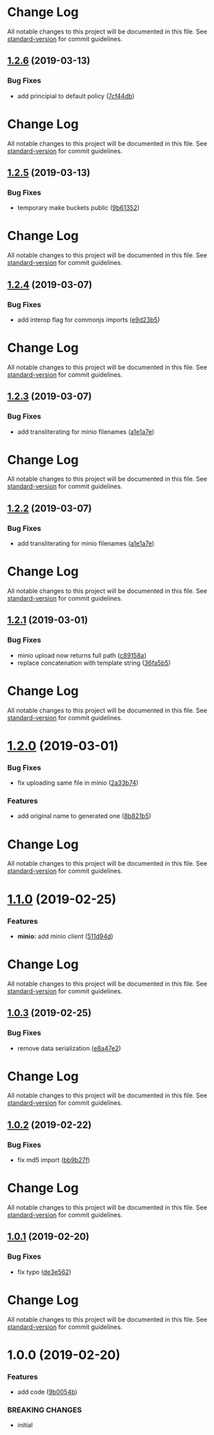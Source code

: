 # Change Log

All notable changes to this project will be documented in this file. See [standard-version](https://github.com/conventional-changelog/standard-version) for commit guidelines.

## [1.2.6](https://github.com/breadhead/s3-uploader/compare/v1.2.5...v1.2.6) (2019-03-13)


### Bug Fixes

* add principial to default policy ([7cf44db](https://github.com/breadhead/s3-uploader/commit/7cf44db))



# Change Log

All notable changes to this project will be documented in this file. See [standard-version](https://github.com/conventional-changelog/standard-version) for commit guidelines.

## [1.2.5](https://github.com/breadhead/s3-uploader/compare/v1.2.4...v1.2.5) (2019-03-13)


### Bug Fixes

* temporary make buckets public ([9b61352](https://github.com/breadhead/s3-uploader/commit/9b61352))



# Change Log

All notable changes to this project will be documented in this file. See [standard-version](https://github.com/conventional-changelog/standard-version) for commit guidelines.

## [1.2.4](https://github.com/breadhead/s3-uploader/compare/v1.2.3...v1.2.4) (2019-03-07)


### Bug Fixes

* add interop flag for commonjs imports ([e9d23b5](https://github.com/breadhead/s3-uploader/commit/e9d23b5))



# Change Log

All notable changes to this project will be documented in this file. See [standard-version](https://github.com/conventional-changelog/standard-version) for commit guidelines.

## [1.2.3](https://github.com/breadhead/s3-uploader/compare/v1.2.1...v1.2.3) (2019-03-07)


### Bug Fixes

* add transliterating for minio filenames ([a1e1a7e](https://github.com/breadhead/s3-uploader/commit/a1e1a7e))



# Change Log

All notable changes to this project will be documented in this file. See [standard-version](https://github.com/conventional-changelog/standard-version) for commit guidelines.

## [1.2.2](https://github.com/breadhead/s3-uploader/compare/v1.2.1...v1.2.2) (2019-03-07)


### Bug Fixes

* add transliterating for minio filenames ([a1e1a7e](https://github.com/breadhead/s3-uploader/commit/a1e1a7e))



# Change Log

All notable changes to this project will be documented in this file. See [standard-version](https://github.com/conventional-changelog/standard-version) for commit guidelines.

## [1.2.1](https://github.com/breadhead/s3-uploader/compare/v1.2.0...v1.2.1) (2019-03-01)


### Bug Fixes

* minio upload now returns full path ([c89158a](https://github.com/breadhead/s3-uploader/commit/c89158a))
* replace concatenation with template string ([36fa5b5](https://github.com/breadhead/s3-uploader/commit/36fa5b5))



# Change Log

All notable changes to this project will be documented in this file. See [standard-version](https://github.com/conventional-changelog/standard-version) for commit guidelines.

# [1.2.0](https://github.com/breadhead/s3-uploader/compare/v1.1.0...v1.2.0) (2019-03-01)


### Bug Fixes

* fix uploading same file in minio ([2a33b74](https://github.com/breadhead/s3-uploader/commit/2a33b74))


### Features

* add original name to generated one ([8b821b5](https://github.com/breadhead/s3-uploader/commit/8b821b5))



# Change Log

All notable changes to this project will be documented in this file. See [standard-version](https://github.com/conventional-changelog/standard-version) for commit guidelines.

# [1.1.0](https://github.com/breadhead/s3-uploader/compare/v1.0.3...v1.1.0) (2019-02-25)


### Features

* **minio:** add minio client ([511d94d](https://github.com/breadhead/s3-uploader/commit/511d94d))



# Change Log

All notable changes to this project will be documented in this file. See [standard-version](https://github.com/conventional-changelog/standard-version) for commit guidelines.

## [1.0.3](https://github.com/breadhead/s3-uploader/compare/v1.0.2...v1.0.3) (2019-02-25)


### Bug Fixes

* remove data serialization ([e8a47e2](https://github.com/breadhead/s3-uploader/commit/e8a47e2))



# Change Log

All notable changes to this project will be documented in this file. See [standard-version](https://github.com/conventional-changelog/standard-version) for commit guidelines.

## [1.0.2](https://github.com/breadhead/s3-uploader/compare/v1.0.1...v1.0.2) (2019-02-22)


### Bug Fixes

* fix md5 import ([bb9b27f](https://github.com/breadhead/s3-uploader/commit/bb9b27f))



# Change Log

All notable changes to this project will be documented in this file. See [standard-version](https://github.com/conventional-changelog/standard-version) for commit guidelines.

## [1.0.1](https://github.com/breadhead/s3-uploader/compare/v1.0.0...v1.0.1) (2019-02-20)


### Bug Fixes

* fix typo ([de3e562](https://github.com/breadhead/s3-uploader/commit/de3e562))



# Change Log

All notable changes to this project will be documented in this file. See [standard-version](https://github.com/conventional-changelog/standard-version) for commit guidelines.

# 1.0.0 (2019-02-20)


### Features

* add code ([9b0054b](https://github.com/breadhead/s3-uploader/commit/9b0054b))


### BREAKING CHANGES

* initial
